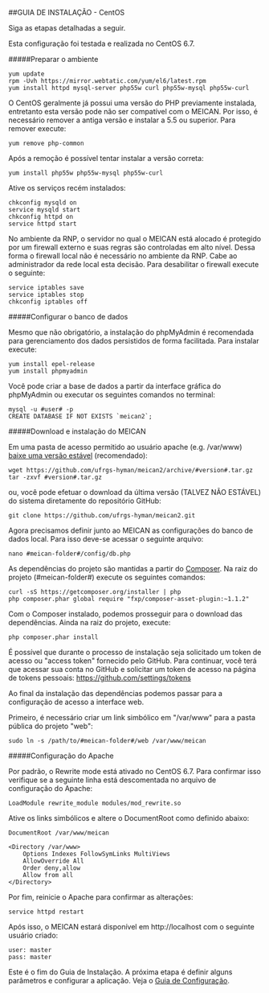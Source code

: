 ##GUIA DE INSTALAÇÃO - CentOS

Siga as etapas detalhadas a seguir.

Esta configuração foi testada e realizada no CentOS 6.7.

#####Preparar o ambiente

```
yum update
rpm -Uvh https://mirror.webtatic.com/yum/el6/latest.rpm
yum install httpd mysql-server php55w curl php55w-mysql php55w-curl
```

O CentOS geralmente já possui uma versão do PHP previamente instalada, entretanto esta versão pode não ser compatível com o MEICAN. Por isso, é necessário remover a antiga versão e instalar a 5.5 ou superior. Para remover execute:

```
yum remove php-common
```

Após a remoção é possível tentar instalar a versão correta:

```
yum install php55w php55w-mysql php55w-curl
```

Ative os serviços recém instalados:

````
chkconfig mysqld on
service mysqld start
chkconfig httpd on
service httpd start
````

No ambiente da RNP, o servidor no qual o MEICAN está alocado é protegido por um firewall externo e suas regras são controladas em alto nível. Dessa forma o firewall local não é necessário no ambiente da RNP. Cabe ao administrador da rede local esta decisão. Para desabilitar o firewall execute o seguinte:

```
service iptables save
service iptables stop
chkconfig iptables off
```

#####Configurar o banco de dados

Mesmo que não obrigatório, a instalação do phpMyAdmin é recomendada para gerenciamento dos dados persistidos de forma facilitada. Para instalar execute:

```
yum install epel-release
yum install phpmyadmin
```

Você pode criar a base de dados a partir da interface gráfica do phpMyAdmin ou executar os seguintes comandos no terminal:

```
mysql -u #user# -p
CREATE DATABASE IF NOT EXISTS `meican2`;
```

#####Download e instalação do MEICAN

Em uma pasta de acesso permitido ao usuário apache (e.g. /var/www) [baixe uma versão estável](https://github.com/ufrgs-hyman/meican2/releases) (recomendado):

```
wget https://github.com/ufrgs-hyman/meican2/archive/#version#.tar.gz
tar -zxvf #version#.tar.gz
```

ou, você pode efetuar o download da última versão (TALVEZ NÃO ESTÁVEL) do sistema diretamente do repositório GitHub:

```
git clone https://github.com/ufrgs-hyman/meican2.git
```

Agora precisamos definir junto ao MEICAN as configurações do banco de dados local. Para isso deve-se acessar o seguinte arquivo:

```
nano #meican-folder#/config/db.php
```

As dependências do projeto são mantidas a partir do [Composer](https://getcomposer.org). Na raiz do projeto (#meican-folder#) execute os seguintes comandos: 

```
curl -sS https://getcomposer.org/installer | php
php composer.phar global require "fxp/composer-asset-plugin:~1.1.2"
```

Com o Composer instalado, podemos prosseguir para o download das dependências. Ainda na raiz do projeto, execute:

```
php composer.phar install
```

É possível que durante o processo de instalação seja solicitado um token de acesso ou "access token" fornecido pelo GitHub. Para continuar, você terá que acessar sua conta no GitHub e solicitar um token de acesso na página de tokens pessoais: https://github.com/settings/tokens

Ao final da instalação das dependências podemos passar para a configuração de acesso a interface web.

Primeiro, é necessário criar um link simbólico em "/var/www" para a pasta pública do projeto "web":

```
sudo ln -s /path/to/#meican-folder#/web /var/www/meican
```

#####Configuração do Apache

Por padrão, o Rewrite mode está ativado no CentOS 6.7. Para confirmar isso verifique se a seguinte linha está descomentada no arquivo de configuração do Apache:

```
LoadModule rewrite_module modules/mod_rewrite.so
```

Ative os links simbólicos e altere o DocumentRoot como definido abaixo:

```
DocumentRoot /var/www/meican

<Directory /var/www>
    Options Indexes FollowSymLinks MultiViews
    AllowOverride All
    Order deny,allow
    Allow from all
</Directory>
```

Por fim, reinicie o Apache para confirmar as alterações:

```
service httpd restart
```

Após isso, o MEICAN estará disponível em http://localhost com o seguinte usuário criado:

```
user: master
pass: master
```

Este é o fim do Guia de Instalação. A próxima etapa é definir alguns parâmetros e configurar a aplicação. Veja o [Guia de Configuração](https://github.com/ufrgs-hyman/meican2/blob/master/docs/guide-pt-BR/configuration.md).
